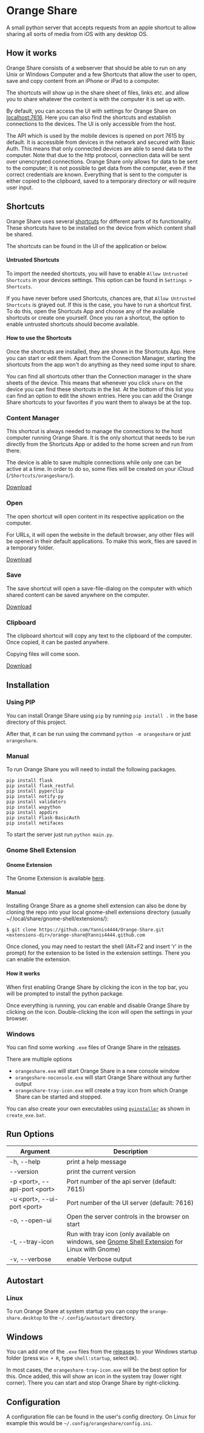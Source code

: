 # Orange Share
A small python server that accepts requests from an apple shortcut to allow sharing all sorts of media from iOS with any desktop OS.

## How it works
Orange Share consists of a webserver that should be able to run on any Unix or Windows Computer and a few Shortcuts
that allow the user to open, save and copy content from an iPhone or iPad to a computer.

The shortcuts will show up in the share sheet of files, links etc. and allow you to share whatever the content is with
the computer it is set up with.

By default, you can access the UI with settings for Orange Share on [localhost:7616](http://localhost:7616).
Here you can also find the shortcuts and establish connections to the devices.
The UI is only accessible from the host.

The API which is used by the mobile devices is opened on port 7615 by default.
It is accessible from devices in the network and secured with Basic Auth.
This means that only connected devices are able to send data to the computer.
Note that due to the http protocol, connection data will be sent over unencrypted connections.
Orange Share only allows for data to be sent to the computer; it is not possible to get data from the computer,
even if the correct credentials are known.
Everything that is sent to the computer is either copied to the clipboard, saved to a temporary directory or will require user input.

## Shortcuts

Orange Share uses several [shortcuts](https://support.apple.com/guide/shortcuts/welcome/ios) for different parts of its functionality.
These shortcuts have to be installed on the device from which content shall be shared.

The shortcuts can be found in the UI of the application or below.

#### Untrusted Shortcuts

To import the needed shortcuts, you will have to enable `Allow Untrusted Shortcuts` in your devices settings.
This option can be found in `Settings > Shortcuts`.

If you have never before used Shortcuts, chances are, that `Allow Untrusted Shortcuts` is grayed out.
If this is the case, you have to run a shortcut first.
To do this, open the Shortcuts App and choose any of the available shortcuts or create one yourself.
Once you ran a shortcut, the option to enable untrusted shortcuts should become available.

#### How to use the Shortcuts

Once the shortcuts are installed, they are shown in the Shortcuts App.
Here you can start or edit them.
Apart from the Connection Manager, starting the shortcuts from the app won't do anything as they need some input to share.

You can find all shortcuts other than the Connection manager in the share sheets of the device.
This means that whenever you click `share` on the device you can find these shortcuts in the list.
At the bottom of this list you can find an option to edit the shown entries.
Here you can add the Orange Share shortcuts to your favorites if you want them to always be at the top.

### Content Manager

This shortcut is always needed to manage the connections to the host computer running Orange Share.
It is the only shortcut that needs to be run directly from the Shortcuts App or added to the home screen and run from there.

The device is able to save multiple connections while only one can be active at a time.
In order to do so, some files will be created on your iCloud (`/Shortcuts/orangeshare/`).

[Download](https://www.icloud.com/shortcuts/1b8e0f8143cb4126b1df385038a3effc)

### Open

The open shortcut will open content in its respective application on the computer.

For URLs, it will open the website in the default browser, any other files will be opened in their default applications.
To make this work, files are saved in a temporary folder.

[Download](https://www.icloud.com/shortcuts/278d32893069451e987abc965f1d3780)

### Save

The save shortcut will open a save-file-dialog on the computer with which shared content can be saved anywhere on the computer.

[Download](https://www.icloud.com/shortcuts/55e67abbe30c47d6a14fa50435281be7)

### Clipboard

The clipboard shortcut will copy any text to the clipboard of the computer.
Once copied, it can be pasted anywhere.

Copying files will come soon.

[Download](https://www.icloud.com/shortcuts/1f427c8806304758b3732bacaa4b76c7)

## Installation

### Using PIP

You can install Orange Share using `pip` by running `pip install .` in the base directory of this project.

After that, it can be run using the command `python -m orangeshare` or just `orangeshare`.

### Manual

To run Orange Share you will need to install the following packages.

```shell
pip install flask
pip install flask_restful
pip install pyperclip
pip install notify-py
pip install validators
pip install wxpython
pip install appdirs
pip install Flask-BasicAuth
pip install netifaces
```

To start the server just run `python main.py`.

### Gnome Shell Extension

#### Gnome Extension

The Gnome Extension is available [here](https://extensions.gnome.org/extension/4469/orange-share/).

#### Manual

Installing Orange Share as a gnome shell extension can also be done by cloning the repo into your local gnome-shell
extensions directory (usually ~/.local/share/gnome-shell/extensions/):

```
$ git clone https://github.com/Yannis4444/Orange-Share.git <extensions-dir>/orange-share@Yannis4444.github.com
```

Once cloned, you may need to restart the shell (Alt+F2 and insert 'r' in the prompt) for the extension to be listed in the extension settings.
There you can enable the extension.

#### How it works

When first enabling Orange Share by clicking the icon in the top bar, you will be prompted to install the python package.

Once everything is running, you can enable and disable Orange Share by clicking on the icon.
Double-clicking the icon will open the settings in your browser.

### Windows

You can find some working `.exe` files of Orange Share in the [releases](https://github.com/Yannis4444/Orange-Share/releases).

There are multiple options
 - `orangeshare.exe` will start Orange Share in a new console window
 - `orangeshare-noconsole.exe` will start Orange Share without any further output
 - `orangeshare-tray-icon.exe` will create a tray icon from which Orange Share can be started and stopped.

You can also create your own executables using [`pyinstaller`](https://github.com/pyinstaller/pyinstaller) as shown in `create_exe.bat`.

## Run Options

Argument | Description
---------|------------
-h, --help | print a help message
--version | print the current version
-p \<port\>, --api-port \<port\> | Port number of the api server (default: 7615)
-u \<port\>, --ui-port \<port\> | Port number of the UI server (default: 7616)
-o, --open-ui | Open the server controls in the browser on start
-t, --tray-icon | Run with tray icon (only available on windows, see [Gnome Shell Extension](#gnome-shell-extension) for Linux with Gnome)
-v, --verbose | enable Verbose output


## Autostart
### Linux

To run Orange Share at system startup you can copy the `orange-share.desktop` to the `~/.config/autostart` directory.

## Windows

You can add one of the `.exe` files from the [releases](https://github.com/Yannis4444/Orange-Share/releases) to your Windows startup folder (press `Win + R`, type `shell:startup`, select `OK`).

In most cases, the `orangeshare-tray-icon.exe` will be the best option for this.
Once added, this will show an icon in the system tray (lower right corner).
There you can start and stop Orange Share by right-clicking.

## Configuration

A configuration file can be found in the user's config directory.
On Linux for example this would be `~/.config/orangeshare/config.ini`.